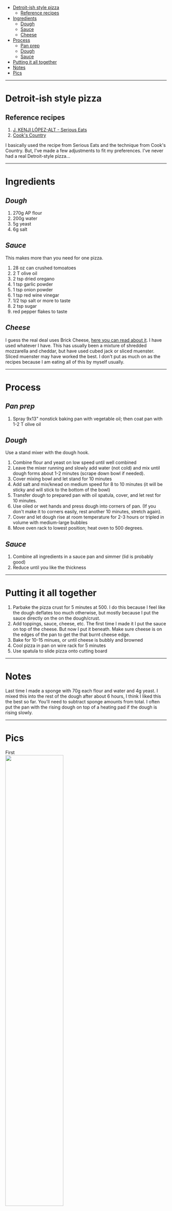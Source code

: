 - [Detroit-ish style pizza](#detroit-ish-style-pizza)
  * [Reference recipes](#reference-recipes)
- [Ingredients](#ingredients)
  * [Dough](#dough)
  * [Sauce](#sauce)
  * [Cheese](#cheese)
- [Process](#process)
  * [Pan prep](#pan-prep)
  * [Dough](#dough-1)
  * [Sauce](#sauce-1)
- [Putting it all together](#putting-it-all-together)
- [Notes](#notes)
- [Pics](#pics)

***
# Detroit-ish style pizza

## Reference recipes
1. [J. KENJI LÓPEZ-ALT - Serious Eats](https://www.seriouseats.com/recipes/2017/02/detroit-style-pizza-recipe.html)
2. [Cook's Country](https://bit.ly/2VPwznq)

I basically used the recipe from Serious Eats and the technique from Cook's Country. But, I've made a few adjustments to fit my preferences. I've never had a real Detroit-style pizza... 

***
# Ingredients
## *Dough*
1. 270g AP flour
2. 200g water
3. 5g yeast
4. 6g salt

## *Sauce*
This makes more than you need for one pizza.

1. 28 oz can crushed tomoatoes
2. 2 T olive oil
3. 2 tsp dried oregano
4. 1 tsp garlic powder
5. 1 tsp onion powder
6. 1 tsp red wine vinegar
7. 1/2 tsp salt or more to taste
8. 2 tsp sugar
9. red pepper flakes to taste

## *Cheese*
I guess the real deal uses Brick Cheese, [here you can read about it](https://detroitstylepizza.com/what-are-the-best-cheese-blends-for-authentic-detroit-style-pizza/). I have used whatever I have. This has usually been a mixture of shredded mozzarella and cheddar, but have used cubed jack or sliced muenster. Sliced muenster may have worked the best. I don't put as much on as the recipes because I am eating all of this by myself usually. 

***
# Process
## *Pan prep*
1. Spray 9x13" nonstick baking pan with vegetable oil; then coat pan with 1-2 T olive oil

## *Dough*
Use a stand mixer with the dough hook. 

1. Combine flour and yeast on low speed until well combined
2. Leave the mixer running and slowly add water (not cold) and mix until dough forms about 1-2 minutes (scrape down bowl if needed). 
3. Cover mixing bowl and let stand for 10 minutes
4. Add salt and mix/knead on medium speed for 8 to 10 minutes (it will be sticky and will stick to the bottom of the bowl)
5. Transfer dough to prepared pan with oil spatula, cover, and let rest for 10 minutes. 
6. Use oiled or wet hands and press dough into corners of pan. (If you don't make it to corners easily, rest another 10 minutes, stretch again). 
7. Cover and let dough rise at room temperature for 2-3 hours or tripled in volume with medium-large bubbles
8. Move oven rack to lowest position; heat oven to 500 degrees.

## *Sauce*
1. Combine all ingredients in a sauce pan and simmer (lid is probably good)
2. Reduce until you like the thickness

***
# Putting it all together
1. Parbake the pizza crust for 5 minutes at 500. I do this because I feel like the dough deflates too much otherwise, but mostly because I put the sauce directly on the on the dough/crust.
2. Add toppings, sauce, cheese, etc. The first time I made it I put the sauce on top of the cheese. But now I put it beneath. Make sure cheese is on the edges of the pan to get the that burnt cheese edge.
3. Bake for 10-15 minues, or until cheese is bubbly and browned
4. Cool pizza in pan on wire rack for 5 minutes 
5. Use spatula to slide pizza onto cutting board

***
# Notes
Last time I made a sponge with 70g each flour and water and 4g yeast. I mixed this into the rest of the dough after about 6 hours, I think I liked this the best so far. You'll need to subtract sponge amounts from total. I often put the pan with the rising dough on top of a heating pad if the dough is rising slowly.

***
# Pics
First
<br>
<img src="https://mgjust.github.io/r3ports/fimages/DPizza1.jpg" style="width:60%"/>
<br>

Second
<br>
<img src="https://mgjust.github.io/r3ports/fimages/DPizza2.jpg" style="width:60%" />
<br>

Third (upper right, gluten free)
<br>
<img src="https://mgjust.github.io/r3ports/fimages/DPizza3.jpg" style="width:66%"/>
<br>

Fourth
<br>
<img src="https://mgjust.github.io/r3ports/fimages/DPizza4.jpg" style="width:60%"/>

<br>

<small><i><a href='http://ecotrust-canada.github.io/markdown-toc/'>Table of contents generated with markdown-toc</a></i></small>
